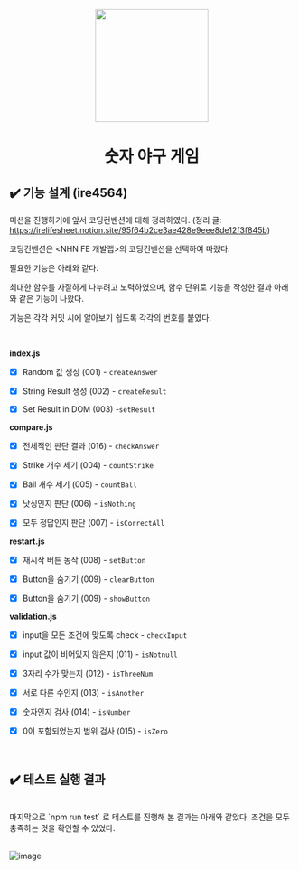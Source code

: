 <p align="middle" >
  <img width="200px;" src="https://github.com/woowacourse/javascript-baseball-precourse/blob/main/images/baseball_icon.png?raw=true"/>
</p>
<h1 align="middle">숫자 야구 게임</h1>

## ✔️ 기능 설계 (ire4564)

미션을 진행하기에 앞서 코딩컨벤션에 대해 정리하였다. (정리 글: https://irelifesheet.notion.site/95f64b2ce3ae428e9eee8de12f3f845b) <br/>

코딩컨벤션은 <NHN FE 개발랩>의 코딩컨벤션을 선택하여 따랐다. <br/>

필요한 기능은 아래와 같다. <br/>

최대한 함수를 자잘하게 나누려고 노력하였으며, 함수 단위로 기능을 작성한 결과 아래와 같은 기능이 나왔다. <br/>

기능은 각각 커밋 시에 알아보기 쉽도록 각각의 번호를 붙였다.<br/>



<br/>

<b>index.js</b>

- [X] Random 값 생성 (001) - `createAnswer`

- [X] String Result 생성 (002) - `createResult`

- [X] Set Result in DOM (003) -`setResult`

<b>compare.js</b>

- [X] 전체적인 판단 결과 (016) - `checkAnswer`

- [X] Strike 개수 세기 (004) - `countStrike`

- [X] Ball 개수 세기 (005) - `countBall`

- [X] 낫싱인지 판단 (006) - `isNothing`

- [X] 모두 정답인지 판단 (007) - `isCorrectAll`

<b>restart.js</b>

- [X] 재시작 버튼 동작 (008) - `setButton`

- [X] Button을 숨기기 (009) - `clearButton`

- [X] Button을 숨기기 (009) - `showButton`


<b>validation.js</b>

- [X] input을 모든 조건에 맞도록 check - `checkInput` 

- [X] input 값이 비어있지 않은지 (011) - `isNotnull`

- [X] 3자리 수가 맞는지 (012) - `isThreeNum`

- [X] 서로 다른 수인지 (013) - `isAnother`

- [X]  숫자인지 검사 (014) - `isNumber`

- [X]  0이 포함되었는지 범위 검사 (015) - `isZero`

<br/>

## ✔️ 테스트 실행 결과
<br/>
마지막으로  `npm run test` 로 테스트를 진행해 본 결과는 아래와 같았다. 조건을 모두 충족하는 것을 확인할 수 있었다. 
<br/><br/>

![image](https://user-images.githubusercontent.com/44183221/144033021-b69d8d37-7b34-4599-a0d2-9c3e87ced2e6.png)

